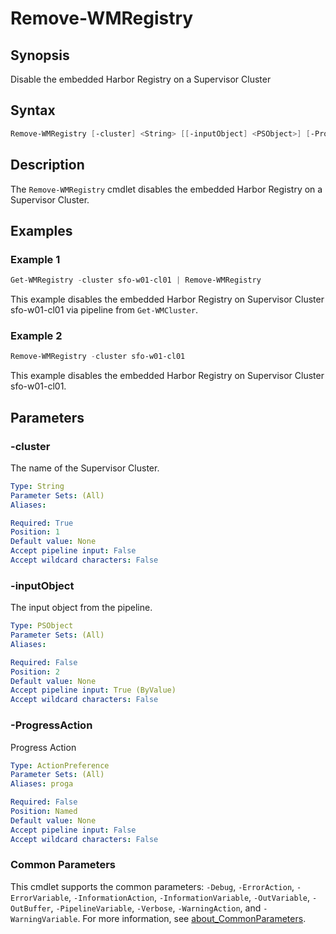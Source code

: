 # Remove-WMRegistry

## Synopsis

Disable the embedded Harbor Registry on a Supervisor Cluster

## Syntax

```powershell
Remove-WMRegistry [-cluster] <String> [[-inputObject] <PSObject>] [-ProgressAction <ActionPreference>] [<CommonParameters>]
```

## Description

The `Remove-WMRegistry` cmdlet disables the embedded Harbor Registry on a Supervisor Cluster.

## Examples

### Example 1

```powershell
Get-WMRegistry -cluster sfo-w01-cl01 | Remove-WMRegistry
```

This example disables the embedded Harbor Registry on Supervisor Cluster sfo-w01-cl01 via pipeline from `Get-WMCluster`.

### Example 2

```powershell
Remove-WMRegistry -cluster sfo-w01-cl01
```

This example disables the embedded Harbor Registry on Supervisor Cluster sfo-w01-cl01.

## Parameters

### -cluster

The name of the Supervisor Cluster.

```yaml
Type: String
Parameter Sets: (All)
Aliases:

Required: True
Position: 1
Default value: None
Accept pipeline input: False
Accept wildcard characters: False
```

### -inputObject

The input object from the pipeline.

```yaml
Type: PSObject
Parameter Sets: (All)
Aliases:

Required: False
Position: 2
Default value: None
Accept pipeline input: True (ByValue)
Accept wildcard characters: False
```

### -ProgressAction

Progress Action

```yaml
Type: ActionPreference
Parameter Sets: (All)
Aliases: proga

Required: False
Position: Named
Default value: None
Accept pipeline input: False
Accept wildcard characters: False
```

### Common Parameters

This cmdlet supports the common parameters: `-Debug`, `-ErrorAction`, `-ErrorVariable`, `-InformationAction`, `-InformationVariable`, `-OutVariable`, `-OutBuffer`, `-PipelineVariable`, `-Verbose`, `-WarningAction`, and `-WarningVariable`. For more information, see [about_CommonParameters](http://go.microsoft.com/fwlink/?LinkID=113216).
